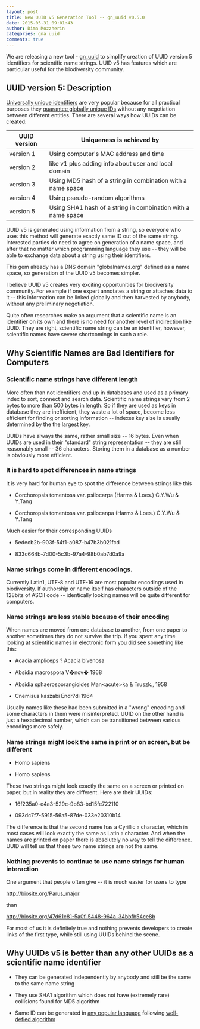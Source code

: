 ```yaml
---
layout: post
title: New UUID v5 Generation Tool -- gn_uuid v0.5.0
date: 2015-05-31 09:01:43
author: Dima Mozzherin
categories: gna uuid
comments: true
---
```


We are releasing a new tool - [gn_uuid][gnuuid] to simplify creation of UUID
version 5 identifiers for scientific name strings.  UUID v5 has features which
are particular useful for the biodiversity community.

UUID version 5: Description
---------------------------

[Universally unique identifiers][uuid] are very popular because for all
practical purposes they [guarantee globally unique IDs][motivation] without any
negotiation between different entities. There are several ways how UUIDs can be
created:

UUID version | Uniqueness is achieved by
-------------|------------------
version 1    | Using computer's MAC address and time
version 2    | like v1 plus adding info about user and local domain
version 3    | Using MD5 hash of a string in combination with a name space
version 4    | Using pseudo-random algorithms
version 5    | Using SHA1 hash of a string in combination with a name space

UUID v5 is generated using information from a string, so everyone who uses this
method will generate exactly same ID out of the same string. Interested parties
do need to agree on generation of a name space, and after that no matter which
programming language they use -- they will be able to exchange data about a
string using their identifiers.

This gem already has a DNS domain "globalnames.org" defined as a name space, so
generation of the UUID v5 becomes simpler.

I believe UUID v5 creates very exciting opportunities for biodiversity
community.  For example if one expert annotates a string or attaches data to it
-- this information can be linked globally and then harvested by anybody,
without any preliminary negotiation.

Quite often researches make an argument that a scientific name is an identifier
on its own and there is no need for another level of indirection like UUID.
They are right, scientific name string can be an identifier, however,
scientific names have severe shortcomings in such a role.

Why Scientific Names are Bad Identifiers for Computers
------------------------------------------------------

### Scientific name strings have different length

More often than not identifiers end up in databases and used as a primary index
to sort, connect and search data. Scientific name strings vary from 2 bytes to
more than  500 bytes in length. So if they are used as keys in database they
are inefficient, they waste a lot of space, become less efficient for finding
or sorting information -- indexes key size is usually determined by the
the largest key.

UUIDs have always the same, rather small size -- 16 bytes.  Even when UUIDs are
used in their "standard" string representation -- they are still reasonably
small -- 36 characters. Storing them in a database as a number is obviously more
efficient.

### It is hard to spot differences in name strings

It is very hard for human eye to spot the difference between strings like this

* Corchoropsis tomentosa var. psilocarpa (Harms & Loes.) C.Y.Wu & Y.Tang

* Corchoropsis tomentosa var. psilocanpa (Harms & Loes.) C.Y.Wu & Y.Tang

Much easier for their corresponding UUIDs

* 5edecb2b-903f-54f1-a087-b47b3b021fcd

* 833c664b-7d00-5c3b-97a4-98b0ab7d0a9a

### Name strings come in different encodings.

Currently Latin1, UTF-8 and UTF-16 are most popular encodings used in
biodiversity. If authorship or name itself has characters outside of the
128bits of ASCII code -- identically looking names will be quite different for
computers.

### Name strings are less stable because of their encoding

When names are moved from one database to another, from one paper to another
sometimes they do not survive the trip. If you spent any time looking at
scientific names in electronic form you did see something like this:

* Acacia ampliceps ? Acacia bivenosa

* Absidia macrospora V�nov� 1968

* Absidia sphaerosporangioides Man&lt;acute&gt;ka & Truszk., 1958

* Cnemisus kaszabi Endr?di 1964

Usually names like these had been submitted in a "wrong" encoding and some
characters in them were misinterpreted. UUID on the other hand is just a
hexadecimal number, which can be transitioned between various encodings more
safely.

### Name strings might look the same in print or on screen, but be different

* Homo sapiens

* Homo sаpiens

These two strings might look exactly the same on a screen or printed on paper,
but in reality they are different. Here are their UUIDs:

* 16f235a0-e4a3-529c-9b83-bd15fe722110

* 093dc7f7-5915-56a5-87de-033e20310b14

The difference is that the second name has a Cyrillic `а` character, which in
most cases will look exactly the same as Latin `a` character. And when the
names are printed on paper there is absolutely no way to tell the difference.
UUID will tell us that these two name strings are not the same.

### Nothing prevents to continue to use name strings for human interaction

One argument that people often give -- it is much easier for users to type

http://biosite.org/Parus_major

than

http://biosite.org/47d61c81-5a0f-5448-964a-34bbfb54ce8b

For most of us it is definitely true and nothing prevents developers
to create links of the first type, while still using UUIDs behind the scene.

Why UUIDs v5 is better than any other UUIDs as a scientific name identifier
---------------------------------------------------------------------------

* They can be generated independently by anybody and still be the same to the
  same name string

* They use SHA1 algorithm which does not have (extremely rare) collisions
  found for MD5 algorithm

* Same ID can be generated in [any popular language][examples] following
  [well-defied algorithm][algorithm]

[gnuuid]: https://github.com/GlobalNamesArchitecture/gn_uuid
[uuid]: http://en.wikipedia.org/wiki/Universally_unique_identifier
[motivation]: http://tools.ietf.org/html/rfc4122#section-2_
[examples]: https://github.com/GlobalNamesArchitecture/gn_uuid_examples
[algorithm]: http://tools.ietf.org/html/rfc4122#section-4.3
